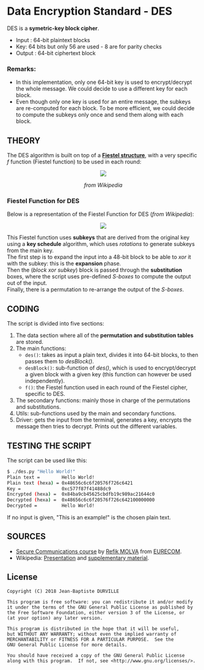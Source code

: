 # Data Encryption Standard - DES
DES is a **symetric-key block cipher**.<br/>
* Input : 64-bit plaintext blocks
* Key: 64 bits but only 56 are used - 8 are for parity checks
* Output : 64-bit ciphertext block

### Remarks:
* In this implementation, only one 64-bit key is used to encrypt/decrypt the whole message. We could decide to use a different key for each block.
* Even though only one key is used for an entire message, the subkeys are re-computed for each block. To be more efficient, we could decide to compute the subkeys only once and send them along with each block.

## THEORY
The DES algorithm is built on top of a **[Fiestel structure](https://github.com/jbdrvl/cryptography/tree/master/feistel-cipher)**, with a very specific *f* function (Fiestel function) to be used in each round:<br/>
<div style="text-align:center"><img src="https://upload.wikimedia.org/wikipedia/commons/thumb/6/6a/DES-main-network.png/250px-DES-main-network.png"/><p><i>from Wikipedia</i></p></div>

### Fiestel Function for DES
Below is a representation of the Fiestel Function for DES (*from Wikipedia*):<br/>
<div style="text-align:center"><img src="https://upload.wikimedia.org/wikipedia/commons/thumb/2/25/Data_Encription_Standard_Flow_Diagram.svg/250px-Data_Encription_Standard_Flow_Diagram.svg.png"/></div>

This Fiestel function uses **subkeys** that are derived from the original key using a **key schedule** algorithm, which uses *rotations* to generate subkeys from the main key.<br/>
The first step is to expand the input into a 48-bit block to be able to *xor* it with the subkey: this is the **expansion** phase.<br/>
Then the (*block xor subkey*) block is passed through the **substitution** boxes, where the script uses pre-defined *S-boxes* to compute the output out of the input.<br/>
Finally, there is a permutation to re-arrange the output of the *S-boxes*.<br/>

## CODING
The script is divided into five sections:
1. The data section where all of the **permutation and substitution tables** are stored.
2. The main functions:
	* ```des()```: takes as input a plain text, divides it into 64-bit blocks, to then passes them to *desBlock()*.
	* ```desBlock()```: sub-function of *des()*, which is used to encrypt/decrypt a given block with a given key (this function can however be used independently).
	* ```f()```: the Fiestel function used in each round of the Fiestel cipher, specific to DES.
3. The secondary functions: mainly those in charge of the permutations and substitutions.
4. Utils: sub-functions used by the main and secondary functions.
5. Driver: gets the input from the terminal, generates a key, encrypts the message then tries to decrypt. Prints out the different variables.

## TESTING THE SCRIPT
The script can be used like this:
```sh
$ ./des.py "Hello World!"
Plain text =        Hello World!
Plain text (hexa) = 0x48656c6c6f20576f726c6421
Key =               0xc577f87f41488dc9
Encrypted (hexa) =  0x84ba9cb45625cbdfb19c989ac21644c0
Decrypted (hexa) =  0x48656c6c6f20576f726c642100000000
Decrypted =         Hello World!
```
If no input is given, "This is an example!" is the chosen plain text.

## SOURCES
* [Secure Communications course](http://www.eurecom.fr/en/course/SecCom-2017Fall) by [Refik MOLVA](http://www.eurecom.fr/en/people/molva-refik) from [EURECOM](http://www.eurecom.fr/en/eurecom/strategy).
* Wikipedia: [Presentation](https://en.wikipedia.org/wiki/Data_Encryption_Standard) and [supplementary material](https://en.wikipedia.org/wiki/DES_supplementary_material).

## License

    Copyright (C) 2018 Jean-Baptiste DURVILLE

    This program is free software: you can redistribute it and/or modify
    it under the terms of the GNU General Public License as published by
    the Free Software Foundation, either version 3 of the License, or
    (at your option) any later version.

    This program is distributed in the hope that it will be useful,
    but WITHOUT ANY WARRANTY; without even the implied warranty of
    MERCHANTABILITY or FITNESS FOR A PARTICULAR PURPOSE.  See the
    GNU General Public License for more details.

    You should have received a copy of the GNU General Public License
    along with this program.  If not, see <http://www.gnu.org/licenses/>.

